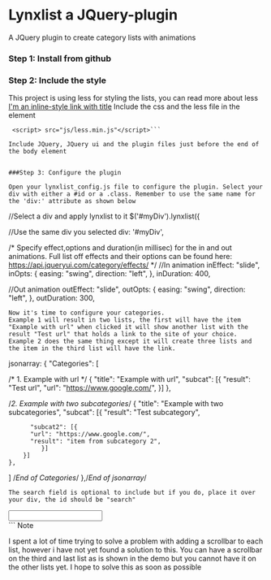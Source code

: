 # Lynxlist a JQuery-plugin
A JQuery plugin to create category lists with animations

### Step 1: Install from github

### Step 2: Include the style
This project is using less for styling the lists, you can read more about less [I'm an inline-style link with title](href="http://lesscss.org/ "here")
Include the css and the less file in the <head> element

```<link rel="stylesheet/less" type="text/css" href="css/style.less">
 <script> src="js/less.min.js"</script>```

Include JQuery, JQuery ui and the plugin files just before the end of the body element
```
<!-- jQuery and JQuery ui -->
<script src="js/jquery.js"></script>
<script src="js/jquery-ui.js"></script>

<!-- Lynxlist plugin files-->
<script src="js/main.js"></script>
<script src="js/lynxlist.js"></script>
```
                  
###Step 3: Configure the plugin

Open your lynxlist_config.js file to configure the plugin. Select your div with either a #id or a .class. Remember to use the same name for the 'div:' attribute as shown below
```
//Select a div and apply lynxlist to it
$('#myDiv').lynxlist({

//Use the same div you selected
div: '#myDiv',

/*
Specify effect,options and duration(in millisec) for the in and out 
animations.
Full list off effects and their options can be found here:
https://api.jqueryui.com/category/effects/
*/
//In animation
inEffect: "slide",
inOpts: {
    easing: "swing",
    direction: "left",
},
inDuration: 400,

//Out animation
outEffect: "slide",
outOpts: {
    easing: "swing",
    direction: "left",
},
outDuration: 300,
```                  
Now it's time to configure your categories.
Example 1 will result in two lists, the first will have the item "Example with url" when clicked it will show another list with the result "Test url" that holds a link to the site of your choice. Example 2 does the same thing except it will create three lists and the item in the third list will have the link.

```
jsonarray: {
            "Categories": [

/* 1. Example with url */
{
    "title": "Example with url",
        "subcat": [{
        "result": "Test url",
        "url": "https://www.google.com/",
        }]
    },

/*2. Example with two subcategories*/
{
    "title": "Example with two subcategories",
        "subcat": [{
        "result": "Test subcategory",

          "subcat2": [{
          "url": "https://www.google.com/",
          "result": "item from subcategory 2",
             }]
        }]
    }, 

  ] /*End of Categories*/
},/*End of jsonarray*/
```
The search field is optional to include but if you do, place it over your div, the id should be "search"
```
<input type="text" id="search" >
<div id="myDiv">
</div >
```
Note

I spent a lot of time trying to solve a problem with adding a scrollbar to each list, however i have not yet found a solution to this. You can have a scrollbar on the third and last list as is shown in the demo but you cannot have it on the other lists yet. I hope to solve this as soon as possible
